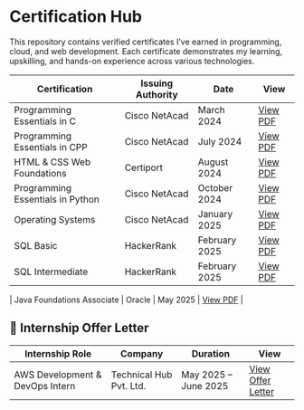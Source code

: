 # Certification Hub

This repository contains verified certificates I’ve earned in programming, cloud, and web development. Each certificate demonstrates my learning, upskilling, and hands-on experience across various technologies.

| Certification | Issuing Authority | Date | View |
|---------------|-------------------|------|------|
| Programming Essentials in C | Cisco NetAcad | March 2024 | [View PDF](./Cisco_C_Programming.pdf) |
| Programming Essentials in CPP | Cisco NetAcad | July 2024 | [View PDF](./Cisco_CPP_Programming.pdf) |
| HTML & CSS Web Foundations | Certiport | August 2024 | [View PDF](./HTML_CSS_Certification.pdf) |
| Programming Essentials in Python | Cisco NetAcad | October 2024 | [View PDF](./Cisco_Python_Essentials.pdf) |
| Operating Systems | Cisco NetAcad | January 2025 | [View PDF](./Cisco_OperatingSystem.pdf) |
| SQL Basic | HackerRank | February 2025 | [View PDF](./HackerRank_SQL_Basic.pdf) |
| SQL Intermediate | HackerRank | February 2025 | [View PDF](./HackerRank_SQL_Intermediate.pdf) |

| Java Foundations Associate | Oracle | May 2025 | [View PDF](./Oracle_Java_Foundations_Associate_Certificate.pdf) |

## 📄 Internship Offer Letter

| Internship Role | Company | Duration | View |
|-----------------|---------|----------|------|
| AWS Development & DevOps Intern | Technical Hub Pvt. Ltd. | May 2025 – June 2025 | [View Offer Letter](./Internship_OfferLetter_TechnicalHub_May2025.pdf) |
